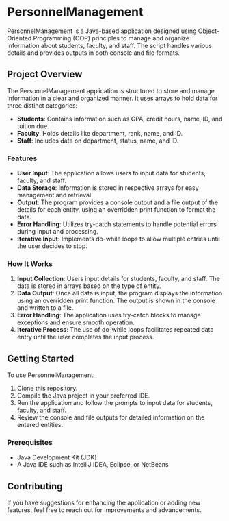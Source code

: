 # PersonnelManagement
PersonnelManagement is a Java-based application designed using Object-Oriented Programming (OOP) principles to manage and organize information about students, faculty, and staff. The script handles various details and provides outputs in both console and file formats.

## Project Overview
The PersonnelManagement application is structured to store and manage information in a clear and organized manner. It uses arrays to hold data for three distinct categories:

-  **Students**: Contains information such as GPA, credit hours, name, ID, and tuition due.
-  **Faculty**: Holds details like department, rank, name, and ID.
-  **Staff**: Includes data on department, status, name, and ID.
### Features
-  **User Input**: The application allows users to input data for students, faculty, and staff.
-  **Data Storage**: Information is stored in respective arrays for easy management and retrieval.
-  **Output**: The program provides a console output and a file output of the details for each entity, using an overridden print function to format the data.
-  **Error Handling**: Utilizes try-catch statements to handle potential errors during input and processing.
-  **Iterative Input**: Implements do-while loops to allow multiple entries until the user decides to stop.
### How It Works
1.  **Input Collection**: Users input details for students, faculty, and staff. The data is stored in arrays based on the type of entity.
2.  **Data Output**: Once all data is input, the program displays the information using an overridden print function. The output is shown in the console and written to a file.
3.  **Error Handling**: The application uses try-catch blocks to manage exceptions and ensure smooth operation.
4.  **Iterative Process**: The use of do-while loops facilitates repeated data entry until the user completes the input process.
## Getting Started
To use PersonnelManagement:

1.  Clone this repository.
2.  Compile the Java project in your preferred IDE.
3.  Run the application and follow the prompts to input data for students, faculty, and staff.
4.  Review the console and file outputs for detailed information on the entered entities.
### Prerequisites
-  Java Development Kit (JDK)
-  A Java IDE such as IntelliJ IDEA, Eclipse, or NetBeans
## Contributing
If you have suggestions for enhancing the application or adding new features, feel free to reach out for improvements and advancements.
